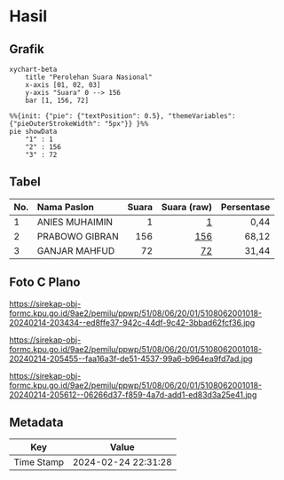 # Hasil

## Grafik

```mermaid
xychart-beta
    title "Perolehan Suara Nasional"
    x-axis [01, 02, 03]
    y-axis "Suara" 0 --> 156
    bar [1, 156, 72]
```

```mermaid
%%{init: {"pie": {"textPosition": 0.5}, "themeVariables": {"pieOuterStrokeWidth": "5px"}} }%%
pie showData
    "1" : 1
    "2" : 156
    "3" : 72
```

## Tabel

| No. | Nama Paslon    | Suara | Suara (raw) | Persentase |
|:--- |:-------------- | -----:| -----------:| ----------:|
| 1   | ANIES MUHAIMIN | 1     | [1][p-1]    | 0,44       |
| 2   | PRABOWO GIBRAN | 156   | [156][p-2]  | 68,12      |
| 3   | GANJAR MAHFUD  | 72    | [72][p-3]   | 31,44      |


[p-1]: https://github.com/gigit-pemilu/pemilu-2024/blob/main/pilpres/hitung-suara/sub/51-bali/sub/08-buleleng/sub/06-buleleng/sub/2001-kalibukbuk/sub/018-tps/sub/paslon-1.txt
[p-2]: https://github.com/gigit-pemilu/pemilu-2024/blob/main/pilpres/hitung-suara/sub/51-bali/sub/08-buleleng/sub/06-buleleng/sub/2001-kalibukbuk/sub/018-tps/sub/paslon-2.txt
[p-3]: https://github.com/gigit-pemilu/pemilu-2024/blob/main/pilpres/hitung-suara/sub/51-bali/sub/08-buleleng/sub/06-buleleng/sub/2001-kalibukbuk/sub/018-tps/sub/paslon-3.txt

## Foto C Plano

https://sirekap-obj-formc.kpu.go.id/9ae2/pemilu/ppwp/51/08/06/20/01/5108062001018-20240214-203434--ed8ffe37-942c-44df-9c42-3bbad62fcf36.jpg

https://sirekap-obj-formc.kpu.go.id/9ae2/pemilu/ppwp/51/08/06/20/01/5108062001018-20240214-205455--faa16a3f-de51-4537-99a6-b964ea9fd7ad.jpg

https://sirekap-obj-formc.kpu.go.id/9ae2/pemilu/ppwp/51/08/06/20/01/5108062001018-20240214-205612--06266d37-f859-4a7d-add1-ed83d3a25e41.jpg


## Metadata

| Key        | Value               |
| ---------- | ------------------- |
| Time Stamp | 2024-02-24 22:31:28 |



